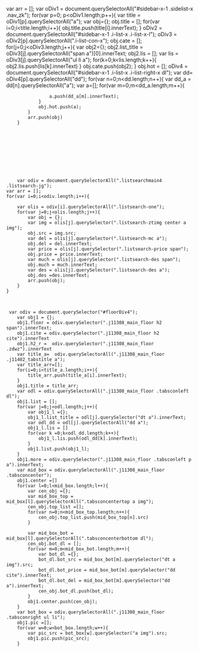 var arr = [];
        var oDiv1 = document.querySelectorAll("#sidebar-x-1 .sidelist-x .nav_zk");
        for(var p=0; p<oDiv1.length;p++){
             var title = oDiv1[p].querySelectorAll("a"); 
        var obj={};
        obj.title = [];
        for(var i=0;i<title.length;i++){
            obj.title.push(title[i].innerText);
        }
        oDiv2 = document.querySelectorAll("#sidebar-x-1 .i-list-x .i-list-x-l");
        oDiv3 = oDiv2[p].querySelectorAll(".i-list-con-x");
         obj.cate = [];
        for(j=0;j<oDiv3.length;j++){
            var obj2={};
             obj2.list_title = oDiv3[j].querySelectorAll("span a")[0].innerText;
             obj2.lis = [];
             var lis = oDiv3[j].querySelectorAll("ul li a");
             for(k=0;k<lis.length;k++){
                 obj2.lis.push(lis[k].innerText)
             }
             obj.cate.push(obj2);
        }
        obj.hot = [];
        oDiv4 = document.querySelectorAll("#sidebar-x-1 .i-list-x .i-list-right-x dl");
            var dd= oDiv4[p].querySelectorAll("dd");
            for(var n=0;n<dd.length;n++){
                var dd_a = dd[n].querySelectorAll("a");
                var a=[];
                for(var m=0;m<dd_a.length;m++){
                    
                    a.push(dd_a[m].innerText);
                }
                obj.hot.push(a);
            }
            arr.push(obj)
        }










        var odiv = document.querySelectorAll(".listsearchmain4 .listsearch-jg");
    var arr = [];
    for(var i=0;i<odiv.length;i++){
        
        var olis = odiv[i].querySelectorAll(".listsearch-one");
        for(var j=0;j<olis.length;j++){
            var obj = {};
            var img = olis[j].querySelector(".listsearch-ztimg center a img");
            obj.src = img.src;
            var del = olis[j].querySelector(".listsearch-mc a");
            obj.del = del.innerText;
            var price = olis[j].querySelector(".listsearch-price span");
            obj.price = price.innerText;
            var much = olis[j].querySelector(".listsearch-des span");
            obj.much = much.innerText;
            var des = olis[j].querySelector(".listsearch-des a");
            obj.des =des.innerText;
            arr.push(obj);
        }
    }



     var odiv = document.querySelector("#floorDiv4");
        var obj1 = {};
        obj1.floor = odiv.querySelector(".j11308_main_floor h2 span").innerText; 
        obj1.cite = odiv.querySelector(".j11308_main_floor h2 cite").innerText
        obj1.h2_r =  odiv.querySelector(".j11308_main_floor .zdwz").innerText
        var title_a=  odiv.querySelectorAll(".j11308_main_floor .j11402_tabstitle a");
        var title_arr=[];
        for(i=0;i<title_a.length;i++){
            title_arr.push(title_a[i].innerText);
        }
        obj1.title = title_arr;
        var odl = odiv.querySelectorAll(".j11308_main_floor .tabsconleft dl");
        obj1.list = [];
        for(var j=0;j<odl.length;j++){
            var obj1_l ={};
            obj1_l.list_title = odl[j].querySelector("dt a").innerText;
            var odl_dd = odl[j].querySelectorAll("dd a");
            obj1_l.lis = []
            for(var k =0;k<odl_dd.length;k++){
                obj1_l.lis.push(odl_dd[k].innerText);
            }
            obj1.list.push(obj1_l);
        }
        obj1.more = odiv.querySelector(".j11308_main_floor .tabsconleft p a").innerText;
        var mid_box = odiv.querySelectorAll(".j11308_main_floor .tabsconcenter");
        obj1.center =[]
        for(var l=0;l<mid_box.length;l++){
            var cen_obj ={};
            var mid_box_top = mid_box[l].querySelectorAll(".tabsconcentertop a img");
            cen_obj.top_list =[];
            for(var n=0;n<mid_box_top.length;n++){
                cen_obj.top_list.push(mid_box_top[n].src)
            }
            
            var mid_box_bot = mid_box[l].querySelectorAll(".tabsconcenterbottom dl");
            cen_obj.bot_dl = [];
            for(var m=0;m<mid_box_bot.length;m++){
                var bot_dl ={};
                bot_dl.bot_src = mid_box_bot[m].querySelector("dt a img").src;
                bot_dl.bot_price = mid_box_bot[m].querySelector("dd cite").innerText;
                bot_dl.bot_del = mid_box_bot[m].querySelector("dd a").innerText;
                cen_obj.bot_dl.push(bot_dl);
            }
            obj1.center.push(cen_obj);
        }
        var bot_box = odiv.querySelectorAll(".j11308_main_floor .tabsconright ul li");
        obj1.pic =[];
        for(var w=0;w<bot_box.length;w++){
            var pic_src = bot_box[w].querySelector("a img").src;
            obj1.pic.push(pic_src);
        }